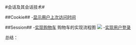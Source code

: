 ﻿#会话及其会话技术#

##Cookie##
-[显示用户上次访问时间](../chapter06/src/chapter06/cookies/LastAccessServlet.java)

##Session##
-[实现购物车](../chapter06/src/chapter06/session)
购物车的实现流程图
![](/images/20160713111451.png)
-[实现用户登录](../chapter06/src/chapter06/)


总结：